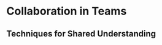 # Collaboration in Teams
<!-- Individuals and Interactions
* Individuals and interactions
  * Business people and developers must work together daily throughout the project.
  * Build projects around motivated individuals. Give them the environment and support they need, and trust them to get the job done.
  * The most efficient and effective method of conveying information to and within a development team is face-to-face conversation.
  * Agile processes promote sustainable development.The sponsors, developers, and users should be ableto maintain a constant pace indefinitely.
  * The best architectures, requirements, and designs emerge from self-organizing teams.
  * At regular intervals, the team reflects on howto become more effective, then tunes and adjustsits behavior accordingly.
-->
<!-- http://www.wilderdom.com/games/descriptions/HeliumStick.html-- >

## Collaboration Techniques
<!-- 2.1.5. Collaboration techniques
Collaboration needs to be experienced, not just talked about.
The purpose of this LO is to let learners experience techniques for improved collaboration. -->

## Techniques for Shared Understanding
<!-- 2.1.6. Techniques for shared understanding
The Agile community has adopted several tools and techniques to support shared understanding.
The purpose of this LO is to experience the advantages created by tools and techniques that improve shared understanding.
To be acceptable, this LO should include examples such as information radiators, burn charts, kanban charts, daily stand-ups, etc. -->

<!--
   * 
      * Importance of attitude, community, trust, morale, and similar
      * Implications of distance, cultural differences, communication tools, tacit versus documented knowledge.
      * Physical work environments & office layout
      * Techniques to increase shared understanding (Information radiators, burn charts & kanban charts, or equivalents, daily stand-ups, etc.)
      * Techniques for collaboration

Collective code ownership
-->